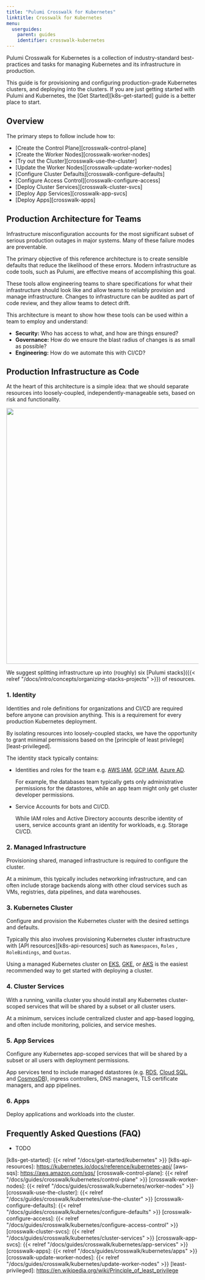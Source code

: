 ```yaml
---
title: "Pulumi Crosswalk for Kubernetes"
linktitle: Crosswalk for Kubernetes
menu:
  userguides:
    parent: guides
    identifier: crosswalk-kubernetes
---
```


Pulumi Crosswalk for Kubernetes is a collection of industry-standard
best-practices and tasks for managing Kubernetes and its infrastructure in production.

This guide is for provisioning and configuring production-grade Kubernetes
clusters, and deploying into the clusters. If you are just getting started
with Pulumi and Kubernetes, the [Get Started][k8s-get-started] guide is a better place to start.

## Overview

The primary steps to follow include how to:

  * [Create the Control Plane][crosswalk-control-plane]
  * [Create the Worker Nodes][crosswalk-worker-nodes]
  * [Try out the Cluster][crosswalk-use-the-cluster]
  * [Update the Worker Nodes][crosswalk-update-worker-nodes]
  * [Configure Cluster Defaults][crosswalk-configure-defaults]
  * [Configure Access Control][crosswalk-configure-access]
  * [Deploy Cluster Services][crosswalk-cluster-svcs]
  * [Deploy App Services][crosswalk-app-svcs]
  * [Deploy Apps][crosswalk-apps]

## Production Architecture for Teams

Infrastructure misconfiguration accounts for the most significant subset of serious
production outages in major systems. Many of these failure modes are preventable.

The primary objective of this reference architecture is to create sensible
defaults that reduce the likelihood of these errors. Modern infrastructure as
code tools, such as Pulumi, are effective means of accomplishing
this goal.

These tools allow engineering teams to share specifications for what their
infrastructure should look like and allow teams to reliably provision and manage
infrastructure. Changes to infrastructure can be audited as part of
code review, and they allow teams to detect drift.

This architecture is meant to show how these tools can be used within a team
to employ and understand:

* **Security:** Who has access to what, and how are things ensured?
* **Governance:** How do we ensure the blast radius of changes is as small as possible?
* **Engineering:**  How do we automate this with CI/CD?

## Production Infrastructure as Code

At the heart of this architecture is a simple idea: that we should separate resources into
loosely-coupled, independently-manageable sets, based on risk and functionality.

<center><img src="/images/docs/quickstart/kubernetes/cake.svg" width="670"></center>

We suggest splitting infrastructure up into (roughly) six [Pulumi
stacks]({{< relref "/docs/intro/concepts/organizing-stacks-projects" >}}) of resources.

### 1. Identity

Identities and role definitions for organizations and CI/CD are required before anyone can provision
anything. This is a requirement for every production Kubernetes deployment.

By isolating resources into loosely-coupled stacks, we
have the opportunity to grant minimal permissions based on the [principle of least
privilege][least-privileged].

The identity stack typically contains:

* Identities and roles for the team e.g. [AWS IAM][aws-iam], [GCP IAM][gcp-iam], [Azure AD][azure-ad].

    For example, the databases team typically gets only administrative permissions for the datastores, while an app team might only get cluster developer permissions.
* Service Accounts for bots and CI/CD.

    While IAM roles and Active Directory accounts describe identity of users,
    service accounts grant an identity for workloads, e.g. Storage
    CI/CD.

### 2. Managed Infrastructure

Provisioning shared, managed infrastructure is required to configure the
cluster.

At a minimum, this typically includes networking infrastructure,
and can often include storage backends along with other cloud services such as
VMs, registries, data pipelines, and data warehouses.

### 3. Kubernetes Cluster

Configure and provision the Kubernetes cluster with the desired settings and defaults.

Typically this also involves provisioning Kubernetes cluster infrastructure
with [API resources][k8s-api-resources] such as `Namespaces`, `Roles` , `RoleBindings`, and `Quotas`.

Using a managed Kubernetes cluster on [EKS][eks], [GKE][gke], or [AKS][aks] is
the easiest recommended way to get started with deploying a cluster.

### 4. Cluster Services

With a running, vanilla cluster you should install any Kubernetes cluster-scoped
services that will be shared by a subset or all cluster users.

At a minimum, services include centralized cluster and app-based logging, and often
include monitoring, policies, and service meshes.

### 5. App Services

Configure any Kubernetes app-scoped services that will be shared
by a subset or all users with deployment permissions.

App services tend to include managed datastores (e.g. [RDS][aws-rds],
[Cloud SQL][cloud-sql], and [CosmosDB][cosmos-db]), ingress controllers,
DNS managers, TLS certificate managers, and app pipelines.

### 6. Apps

Deploy applications and workloads into the cluster.

## Frequently Asked Questions (FAQ)

* TODO

[aws-iam]: https://aws.amazon.com/iam/
[gcp-iam]: https://cloud.google.com/iam/
[azure-ad]: https://azure.microsoft.com/en-us/services/active-directory/
[eks]: https://aws.amazon.com/eks/
[gke]: https://cloud.google.com/kubernetes-engine/
[aks]: https://docs.microsoft.com/en-us/azure/aks/
[aws-rds]: https://aws.amazon.com/rds
[cloud-sql]: https://cloud.google.com/sql/
[cosmos-db]: https://azure.microsoft.com/en-us/services/cosmos-db/
[k8s-get-started]: {{< relref "/docs/get-started/kubernetes" >}}
[k8s-api-resources]: https://kubernetes.io/docs/reference/kubernetes-api/
[aws-sqs]: https://aws.amazon.com/sqs/
[crosswalk-control-plane]: {{< relref "/docs/guides/crosswalk/kubernetes/control-plane" >}}
[crosswalk-worker-nodes]: {{< relref "/docs/guides/crosswalk/kubernetes/worker-nodes" >}}
[crosswalk-use-the-cluster]: {{< relref "/docs/guides/crosswalk/kubernetes/use-the-cluster" >}}
[crosswalk-configure-defaults]: {{< relref "/docs/guides/crosswalk/kubernetes/configure-defaults" >}}
[crosswalk-configure-access]: {{< relref "/docs/guides/crosswalk/kubernetes/configure-access-control" >}}
[crosswalk-cluster-svcs]: {{< relref "/docs/guides/crosswalk/kubernetes/cluster-services" >}}
[crosswalk-app-svcs]: {{< relref "/docs/guides/crosswalk/kubernetes/app-services" >}}
[crosswalk-apps]: {{< relref "/docs/guides/crosswalk/kubernetes/apps" >}}
[crosswalk-update-worker-nodes]: {{< relref "/docs/guides/crosswalk/kubernetes/update-worker-nodes" >}}
[least-privileged]: https://en.wikipedia.org/wiki/Principle_of_least_privilege
